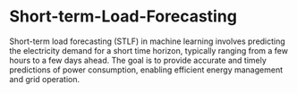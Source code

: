 # Short-term-Load-Forecasting
Short-term load forecasting (STLF) in machine learning involves predicting the electricity demand for a short time horizon, typically ranging from a few hours to a few days ahead. The goal is to provide accurate and timely predictions of power consumption, enabling efficient energy management and grid operation.

